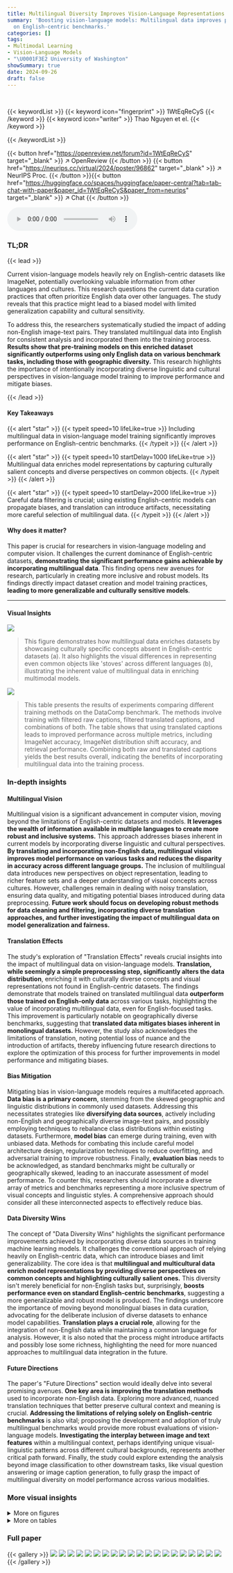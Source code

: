 ```yaml
---
title: Multilingual Diversity Improves Vision-Language Representations
summary: 'Boosting vision-language models: Multilingual data improves performance
  on English-centric benchmarks.'
categories: []
tags:
- Multimodal Learning
- Vision-Language Models
- "\U0001F3E2 University of Washington"
showSummary: true
date: 2024-09-26
draft: false
---
```


<br>

{{< keywordList >}}
{{< keyword icon="fingerprint" >}} 1WtEqReCyS {{< /keyword >}}
{{< keyword icon="writer" >}} Thao Nguyen et el. {{< /keyword >}}
 
{{< /keywordList >}}

{{< button href="https://openreview.net/forum?id=1WtEqReCyS" target="_blank" >}}
↗ OpenReview
{{< /button >}}
{{< button href="https://neurips.cc/virtual/2024/poster/96862" target="_blank" >}}
↗ NeurIPS Proc.
{{< /button >}}{{< button href="https://huggingface.co/spaces/huggingface/paper-central?tab=tab-chat-with-paper&paper_id=1WtEqReCyS&paper_from=neurips" target="_blank" >}}
↗ Chat
{{< /button >}}



<audio controls>
    <source src="https://ai-paper-reviewer.com/1WtEqReCyS/podcast.wav" type="audio/wav">
    Your browser does not support the audio element.
</audio>


### TL;DR


{{< lead >}}

Current vision-language models heavily rely on English-centric datasets like ImageNet, potentially overlooking valuable information from other languages and cultures. This research questions the current data curation practices that often prioritize English data over other languages.  The study reveals that this practice might lead to a biased model with limited generalization capability and cultural sensitivity. 

To address this, the researchers systematically studied the impact of adding non-English image-text pairs. They translated multilingual data into English for consistent analysis and incorporated them into the training process. **Results show that pre-training models on this enriched dataset significantly outperforms using only English data on various benchmark tasks, including those with geographic diversity.** This research highlights the importance of intentionally incorporating diverse linguistic and cultural perspectives in vision-language model training to improve performance and mitigate biases.

{{< /lead >}}


#### Key Takeaways

{{< alert "star" >}}
{{< typeit speed=10 lifeLike=true >}} Including multilingual data in vision-language model training significantly improves performance on English-centric benchmarks. {{< /typeit >}}
{{< /alert >}}

{{< alert "star" >}}
{{< typeit speed=10 startDelay=1000 lifeLike=true >}} Multilingual data enriches model representations by capturing culturally salient concepts and diverse perspectives on common objects. {{< /typeit >}}
{{< /alert >}}

{{< alert "star" >}}
{{< typeit speed=10 startDelay=2000 lifeLike=true >}} Careful data filtering is crucial; using existing English-centric models can propagate biases, and translation can introduce artifacts, necessitating more careful selection of multilingual data. {{< /typeit >}}
{{< /alert >}}

#### Why does it matter?
This paper is crucial for researchers in vision-language modeling and computer vision.  It challenges the current dominance of English-centric datasets, **demonstrating the significant performance gains achievable by incorporating multilingual data**. This finding opens new avenues for research, particularly in creating more inclusive and robust models. Its findings directly impact dataset creation and model training practices, **leading to more generalizable and culturally sensitive models**.

------
#### Visual Insights



![](https://ai-paper-reviewer.com/1WtEqReCyS/figures_1_1.jpg)

> This figure demonstrates how multilingual data enriches datasets by showcasing culturally specific concepts absent in English-centric datasets (a).  It also highlights the visual differences in representing even common objects like 'stoves' across different languages (b), illustrating the inherent value of multilingual data in enriching multimodal models.





![](https://ai-paper-reviewer.com/1WtEqReCyS/tables_4_1.jpg)

> This table presents the results of experiments comparing different training methods on the DataComp benchmark. The methods involve training with filtered raw captions, filtered translated captions, and combinations of both.  The table shows that using translated captions leads to improved performance across multiple metrics, including ImageNet accuracy, ImageNet distribution shift accuracy, and retrieval performance. Combining both raw and translated captions yields the best results overall, indicating the benefits of incorporating multilingual data into the training process.





### In-depth insights


#### Multilingual Vision
Multilingual vision is a significant advancement in computer vision, moving beyond the limitations of English-centric datasets and models.  **It leverages the wealth of information available in multiple languages to create more robust and inclusive systems.**  This approach addresses biases inherent in current models by incorporating diverse linguistic and cultural perspectives.  **By translating and incorporating non-English data, multilingual vision improves model performance on various tasks and reduces the disparity in accuracy across different language groups.**  The inclusion of multilingual data introduces new perspectives on object representation, leading to richer feature sets and a deeper understanding of visual concepts across cultures. However, challenges remain in dealing with noisy translation, ensuring data quality, and mitigating potential biases introduced during data preprocessing.  **Future work should focus on developing robust methods for data cleaning and filtering, incorporating diverse translation approaches, and further investigating the impact of multilingual data on model generalization and fairness.**

#### Translation Effects
The study's exploration of "Translation Effects" reveals crucial insights into the impact of multilingual data on vision-language models.  **Translation, while seemingly a simple preprocessing step, significantly alters the data distribution**, enriching it with culturally diverse concepts and visual representations not found in English-centric datasets. The findings demonstrate that models trained on translated multilingual data **outperform those trained on English-only data** across various tasks, highlighting the value of incorporating multilingual data, even for English-focused tasks.  This improvement is particularly notable on geographically diverse benchmarks, suggesting that **translated data mitigates biases inherent in monolingual datasets.** However, the study also acknowledges the limitations of translation, noting potential loss of nuance and the introduction of artifacts, thereby influencing future research directions to explore the optimization of this process for further improvements in model performance and mitigating biases.

#### Bias Mitigation
Mitigating bias in vision-language models requires a multifaceted approach.  **Data bias is a primary concern**, stemming from the skewed geographic and linguistic distributions in commonly used datasets.  Addressing this necessitates strategies like **diversifying data sources**, actively including non-English and geographically diverse image-text pairs, and possibly employing techniques to rebalance class distributions within existing datasets. Furthermore, **model bias** can emerge during training, even with unbiased data.   Methods for combating this include careful model architecture design, regularization techniques to reduce overfitting, and adversarial training to improve robustness.  Finally, **evaluation bias** needs to be acknowledged, as standard benchmarks might be culturally or geographically skewed, leading to an inaccurate assessment of model performance. To counter this, researchers should incorporate a diverse array of metrics and benchmarks representing a more inclusive spectrum of visual concepts and linguistic styles.  A comprehensive approach should consider all these interconnected aspects to effectively reduce bias.

#### Data Diversity Wins
The concept of "Data Diversity Wins" highlights the significant performance improvements achieved by incorporating diverse data sources in training machine learning models.  It challenges the conventional approach of relying heavily on English-centric data, which can introduce biases and limit generalizability.  The core idea is that **multilingual and multicultural data enrich model representations by providing diverse perspectives on common concepts and highlighting culturally salient ones.** This diversity isn't merely beneficial for non-English tasks but, surprisingly, **boosts performance even on standard English-centric benchmarks**, suggesting a more generalizable and robust model is produced.  The findings underscore the importance of moving beyond monolingual biases in data curation, advocating for the deliberate inclusion of diverse datasets to enhance model capabilities.  **Translation plays a crucial role**, allowing for the integration of non-English data while maintaining a common language for analysis.  However, it is also noted that the process might introduce artifacts and possibly lose some richness, highlighting the need for more nuanced approaches to multilingual data integration in the future.

#### Future Directions
The paper's "Future Directions" section would ideally delve into several promising avenues.  **One key area is improving the translation methods** used to incorporate non-English data.  Exploring more advanced, nuanced translation techniques that better preserve cultural context and meaning is crucial.  **Addressing the limitations of relying solely on English-centric benchmarks** is also vital;  proposing the development and adoption of truly multilingual benchmarks would provide more robust evaluations of vision-language models. **Investigating the interplay between image and text features** within a multilingual context, perhaps identifying unique visual-linguistic patterns across different cultural backgrounds, represents another critical path forward. Finally, the study could explore extending the analysis beyond image classification to other downstream tasks, like visual question answering or image caption generation, to fully grasp the impact of multilingual diversity on model performance across various modalities.


### More visual insights

<details>
<summary>More on figures
</summary>


![](https://ai-paper-reviewer.com/1WtEqReCyS/figures_5_1.jpg)

> This figure is a bar chart comparing the number of English and non-English data points before and after translation and filtering. Before filtering (using the Data Filtering Network - DFN), English data points constitute only one-third of the data.  After filtering with raw captions, English data points make up the majority of the top 20% (highest quality) samples. However, after translating non-English captions to English and then re-filtering, the majority of the top 20% samples are (translated) non-English data points. This shows how the translation process and the filtering algorithm can drastically increase the amount of non-English data selected, which indicates the potential of non-English data to increase dataset diversity and model performance.


![](https://ai-paper-reviewer.com/1WtEqReCyS/figures_6_1.jpg)

> This figure shows the performance difference between using raw captions and translated captions for training on 38 different tasks from the DataComp benchmark. The results indicate that using translated captions leads to improved performance in most of the tasks, especially those involving ImageNet distribution shifts, retrieval, and fairness-related tasks. The improvement is highlighted in different colors for better visualization.


![](https://ai-paper-reviewer.com/1WtEqReCyS/figures_7_1.jpg)

> This figure shows the performance improvement on GeoDE (a geographically diverse benchmark) when using translated multilingual captions for training, compared to using only English captions.  The bar chart displays a significant increase in accuracy across all geographical regions, most notably in Africa. This visually represents the benefit of incorporating diverse cultural and linguistic data in model training, demonstrating improved performance on tasks beyond those focused on English-speaking regions.


![](https://ai-paper-reviewer.com/1WtEqReCyS/figures_13_1.jpg)

> This figure demonstrates how multilingual data enriches vision-language datasets.  Panel (a) showcases examples of culturally specific concepts from non-English datasets that are absent in English-centric datasets like those filtered by CLIP. Panel (b) illustrates how even common objects like stoves are visually depicted differently across languages, highlighting the visual diversity introduced by multilingual data. This diversity is not just about word choices but also about the visual representations of the objects.


![](https://ai-paper-reviewer.com/1WtEqReCyS/figures_13_2.jpg)

> This figure shows how multilingual data adds diversity to English-centric datasets.  Panel (a) illustrates examples of culturally specific concepts (bamboo steamer, kiji bird, yalı house) rarely found in English-only datasets. Panel (b) demonstrates how even common objects (stoves) have different visual representations across different languages, highlighting the richness and variety of multilingual data.


![](https://ai-paper-reviewer.com/1WtEqReCyS/figures_13_3.jpg)

> This figure demonstrates how multilingual data enriches datasets by showing examples of culturally specific items and variations in visual representations of common objects.  Panel (a) highlights concepts likely absent from English-centric datasets, illustrating the value of including non-English data. Panel (b) shows how even common objects like 'stoves' are depicted differently across languages, emphasizing the diversity in visual representation.


![](https://ai-paper-reviewer.com/1WtEqReCyS/figures_14_1.jpg)

> This figure demonstrates how multilingual data enriches vision-language datasets by showcasing two key aspects: (a) It illustrates the inclusion of culturally specific concepts not commonly found in English datasets, such as a bamboo steamer, the Japanese national bird (kiji), and a traditional Turkish waterside house (yalı).  These examples highlight the limitations of English-centric datasets. (b) It shows how even common objects, like a stove, are visually represented differently across languages and cultures, demonstrating the value of multilingual data for creating more robust and comprehensive visual representations.


![](https://ai-paper-reviewer.com/1WtEqReCyS/figures_14_2.jpg)

> This figure demonstrates how multilingual data enriches vision-language datasets.  Panel (a) showcases examples of culturally specific objects that are unlikely to appear in English-centric datasets, illustrating the increased conceptual diversity offered by multilingual data. Panel (b) compares the visual representation of a common object ('stove') across different languages, highlighting the diverse visual interpretations of the same concept.


![](https://ai-paper-reviewer.com/1WtEqReCyS/figures_14_3.jpg)

> This figure shows how multilingual data introduces diversity into vision-language models.  Panel (a) demonstrates that multilingual datasets include culturally specific concepts absent in English-centric datasets.  Panel (b) illustrates that even for common objects like stoves, the visual representation differs significantly between English and non-English datasets, highlighting the enriching potential of multilingual data.


![](https://ai-paper-reviewer.com/1WtEqReCyS/figures_14_4.jpg)

> This figure shows how multilingual data enriches datasets by providing culturally salient concepts and visually diverse representations of common objects.  Panel (a) demonstrates this by showing examples of items unlikely to be found in English-centric datasets. Panel (b) illustrates how even common objects like stoves are depicted differently in various languages, highlighting the value of multilingual data in improving multimodal models.


![](https://ai-paper-reviewer.com/1WtEqReCyS/figures_14_5.jpg)

> This figure shows how multilingual data adds diversity to English data.  Panel (a) gives examples of concepts prevalent in non-English cultures that are absent from English-centric datasets, highlighting the cultural richness multilingual data offers. Panel (b) illustrates that even for common objects like stoves, the visual representation can differ significantly between English and non-English data sources.


![](https://ai-paper-reviewer.com/1WtEqReCyS/figures_16_1.jpg)

> This figure shows the language distribution of the top 20% of image-text pairs selected by the DFN filter from the raw data pool (left) and the translated data pool (right).  The left chart represents the original language distribution before translation.  The right chart shows the distribution *after* all captions have been translated to English.  The visualization helps demonstrate how the translation process and subsequent filtering change the representation of different languages in the dataset.  English dominates the original data, but the translated dataset shows a more diverse distribution, though English remains highly prevalent.


![](https://ai-paper-reviewer.com/1WtEqReCyS/figures_17_1.jpg)

> This figure shows the change in the proportion of different languages in the training dataset after applying translation and filtering.  The x-axis represents the percentage change in the proportion of each language after translation and re-filtering compared to before translation.  Positive values indicate an increase in the language's proportion, negative values indicate a decrease. The figure highlights which languages saw the most significant shifts in their representation in the final, high-quality training dataset.


![](https://ai-paper-reviewer.com/1WtEqReCyS/figures_21_1.jpg)

> This figure compares the performance of models trained on datasets with raw captions and translated captions across 38 tasks from the DataComp benchmark. The datasets were filtered using cosine similarity scores to select the top 30% of samples.  The results show that using translated captions leads to performance improvements on many tasks, especially those related to ImageNet distribution shifts, retrieval, and fairness.


![](https://ai-paper-reviewer.com/1WtEqReCyS/figures_22_1.jpg)

> This figure shows the improved performance of using translated multilingual captions on the Dollar Street dataset, which focuses on fairness.  The dataset consists of images of common objects collected from households across various income levels globally.  The results demonstrate that using the translated captions improves accuracy across all income groups compared to using only raw captions.  The improvement underscores the benefit of incorporating multilingual data for enhancing model performance on fairness-related tasks.


![](https://ai-paper-reviewer.com/1WtEqReCyS/figures_22_2.jpg)

> This figure demonstrates how multilingual data introduces diversity into vision-language datasets.  Panel (a) showcases examples of culturally specific objects, which are unlikely to appear in English-centric datasets. Panel (b) shows how even common objects like stoves are depicted differently across languages, highlighting the visual diversity introduced by non-English data.


</details>




<details>
<summary>More on tables
</summary>


![](https://ai-paper-reviewer.com/1WtEqReCyS/tables_8_1.jpg)
> This table presents the results of experiments conducted on the DataComp benchmark using different training data: filtered raw captions, filtered translated captions, and combinations thereof.  The table shows that training with translated captions generally outperforms using only raw captions across various metrics including ImageNet accuracy, ImageNet distribution shift accuracy, retrieval performance, and average performance across 38 tasks. The best performance is achieved by combining both filtered raw and translated captions. The table also includes results when training for a longer duration (10x longer).

![](https://ai-paper-reviewer.com/1WtEqReCyS/tables_15_1.jpg)
> This table compares the performance of different training methods on the DataComp benchmark.  The methods vary in how they use raw and translated captions, as well as the size of the filtered training dataset.  The table shows improvements when using translated captions, particularly when combined with raw captions, across a range of metrics including ImageNet accuracy, ImageNet distribution shift, retrieval accuracy, and GeoDE (a geographically diverse task).  The results suggest that incorporating translated multilingual data improves model performance, especially when combined with English data.

![](https://ai-paper-reviewer.com/1WtEqReCyS/tables_16_1.jpg)
> This table presents the results of several experiments on the DataComp benchmark, comparing different approaches to training a CLIP model.  The key comparison is between using only English captions, raw multilingual captions, translated multilingual captions, and combinations of these.  The table shows the dataset sizes after filtering, and the performance on ImageNet, ImageNet distribution shifts, image retrieval, and a geographically diverse task (GeoDE) and average across 38 tasks from the DataComp benchmark.

![](https://ai-paper-reviewer.com/1WtEqReCyS/tables_18_1.jpg)
> This table presents the results of several experiments on the DataComp benchmark, comparing different methods of training a CLIP model.  The key comparison is between using only English captions, only translated non-English captions, and combining both. The table shows that using translated non-English captions, and particularly combining them with English captions, leads to significant improvements in various metrics, such as ImageNet accuracy, ImageNet distribution shift accuracy, retrieval performance, and average performance across 38 DataComp tasks.  The results are presented for different dataset sizes achieved through varying filtering thresholds.  The experiment uses the same training steps for all baselines, allowing for direct comparison based solely on data composition.

![](https://ai-paper-reviewer.com/1WtEqReCyS/tables_19_1.jpg)
> This table presents an ablation study to understand the impact of translated multilingual captions on model performance.  It compares performance when using translated captions against performance when replacing the translated captions with synthetic captions generated by BLIP2, while keeping the training images the same. The results show that simply having diverse images is not enough to replicate the performance gains from using translated multilingual captions, highlighting the importance of both diverse images and diverse text for improved model performance.

![](https://ai-paper-reviewer.com/1WtEqReCyS/tables_20_1.jpg)
> This table presents the results of experiments on the DataComp benchmark, comparing the performance of different training methods on several metrics.  The methods involve training on filtered raw captions, filtered translated captions, and combinations of both.  The table shows that using translated captions improves performance on ImageNet, ImageNet distribution shifts, retrieval, and an average of 38 tasks in the DataComp benchmark, with the best performance achieved when combining both raw and translated captions.

![](https://ai-paper-reviewer.com/1WtEqReCyS/tables_21_1.jpg)
> This table presents the results of experiments on the DataComp benchmark, comparing the performance of different training methods on various metrics.  The methods involve using only raw captions, only translated captions, and combinations of both. The table demonstrates that using translated captions improves performance across ImageNet, ImageNet distribution shifts, retrieval, and GeoDE, especially when both raw and translated captions are combined. The filtering threshold is tuned for each method to maximize average accuracy across 38 tasks.

</details>




### Full paper

{{< gallery >}}
<img src="https://ai-paper-reviewer.com/1WtEqReCyS/1.png" class="grid-w50 md:grid-w33 xl:grid-w25" />
<img src="https://ai-paper-reviewer.com/1WtEqReCyS/2.png" class="grid-w50 md:grid-w33 xl:grid-w25" />
<img src="https://ai-paper-reviewer.com/1WtEqReCyS/3.png" class="grid-w50 md:grid-w33 xl:grid-w25" />
<img src="https://ai-paper-reviewer.com/1WtEqReCyS/4.png" class="grid-w50 md:grid-w33 xl:grid-w25" />
<img src="https://ai-paper-reviewer.com/1WtEqReCyS/5.png" class="grid-w50 md:grid-w33 xl:grid-w25" />
<img src="https://ai-paper-reviewer.com/1WtEqReCyS/6.png" class="grid-w50 md:grid-w33 xl:grid-w25" />
<img src="https://ai-paper-reviewer.com/1WtEqReCyS/7.png" class="grid-w50 md:grid-w33 xl:grid-w25" />
<img src="https://ai-paper-reviewer.com/1WtEqReCyS/8.png" class="grid-w50 md:grid-w33 xl:grid-w25" />
<img src="https://ai-paper-reviewer.com/1WtEqReCyS/9.png" class="grid-w50 md:grid-w33 xl:grid-w25" />
<img src="https://ai-paper-reviewer.com/1WtEqReCyS/10.png" class="grid-w50 md:grid-w33 xl:grid-w25" />
<img src="https://ai-paper-reviewer.com/1WtEqReCyS/11.png" class="grid-w50 md:grid-w33 xl:grid-w25" />
<img src="https://ai-paper-reviewer.com/1WtEqReCyS/12.png" class="grid-w50 md:grid-w33 xl:grid-w25" />
<img src="https://ai-paper-reviewer.com/1WtEqReCyS/13.png" class="grid-w50 md:grid-w33 xl:grid-w25" />
<img src="https://ai-paper-reviewer.com/1WtEqReCyS/14.png" class="grid-w50 md:grid-w33 xl:grid-w25" />
<img src="https://ai-paper-reviewer.com/1WtEqReCyS/15.png" class="grid-w50 md:grid-w33 xl:grid-w25" />
<img src="https://ai-paper-reviewer.com/1WtEqReCyS/16.png" class="grid-w50 md:grid-w33 xl:grid-w25" />
<img src="https://ai-paper-reviewer.com/1WtEqReCyS/17.png" class="grid-w50 md:grid-w33 xl:grid-w25" />
<img src="https://ai-paper-reviewer.com/1WtEqReCyS/18.png" class="grid-w50 md:grid-w33 xl:grid-w25" />
<img src="https://ai-paper-reviewer.com/1WtEqReCyS/19.png" class="grid-w50 md:grid-w33 xl:grid-w25" />
<img src="https://ai-paper-reviewer.com/1WtEqReCyS/20.png" class="grid-w50 md:grid-w33 xl:grid-w25" />
{{< /gallery >}}